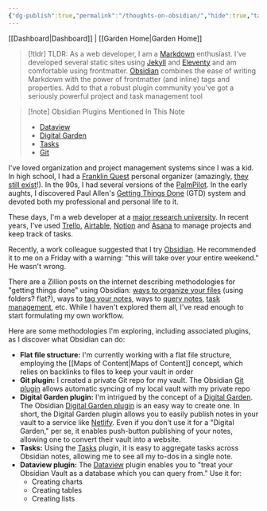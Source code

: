 ```yaml
---
{"dg-publish":true,"permalink":"/thoughts-on-obsidian/","hide":true,"tags":["draft","obsidian","project-management"],"noteIcon":"1","created":"2024-09-19T18:40:27.571-07:00","updated":"2024-10-03T12:04:04.341-07:00"}
---
```


[[Dashboard\|Dashboard]] | [[Garden Home\|Garden Home]] 

>[!tldr] TLDR:
> As a web developer, I am a [Markdown](https://www.markdownguide.org/) enthusiast. I've developed several static sites using [Jekyll](https://jekyllrb.com/) and [Eleventy](https://www.11ty.dev/) and am comfortable using frontmatter. [Obsidian](https://obsidian.md) combines the ease of writing Markdown with the power of frontmatter (and inline) tags and properties. Add to that  a robust plugin community you've got a seriously powerful project and task management tool
> 

>[!note] Obsidian Plugins Mentioned In This Note
>- [Dataview](https://github.com/blacksmithgu/obsidian-dataview)
>- [Digital Garden](https://dg-docs.ole.dev/)
>- [Tasks](https://github.com/obsidian-tasks-group/obsidian-tasks)
>- [Git](https://publish.obsidian.md/git-doc/Start+here)
>

I've loved organization and project management systems since I was a kid. In high school, I had a [Franklin Quest](https://en.wikipedia.org/wiki/FranklinCovey) personal organizer (amazingly, [they still exist](https://store.franklinplanner.com/)!). In the 90s, I had several versions of the [PalmPilot](https://en.wikipedia.org/wiki/PalmPilot). In the early aughts, I discovered Paul Allen's [Getting Things Done](https://en.wikipedia.org/wiki/Getting_Things_Done) (GTD) system and devoted both my professional and personal life to it.

These days, I'm a web developer at a [major research university](https://www.ucsc.edu/). In recent years, I've used [Trello](https://trello.com), [Airtable](https://www.airtable.com/), [Notion](https://www.notion.so/) and [Asana](https://www.notion.so/) to manage projects and keep track of tasks. 

Recently, a work colleague suggested that I try [Obsidian](https://obsidian.md/). He recommended it to me on a Friday with a warning: "this will take over your entire weekend." He wasn't wrong.

There are a Zillion posts on the internet describing methodologies for "getting things done" using Obsidian: [ways to organize your files](https://forum.obsidian.md/t/how-do-i-structure-notes-effectively-in-obsidian/49734) (using folders? flat?), ways to [tag your notes](https://forum.obsidian.md/t/a-guide-on-links-vs-tags-in-obsidian/28231), ways to [query notes](https://blacksmithgu.github.io/obsidian-dataview/), [task management](https://publish.obsidian.md/tasks/Introduction), etc. While I haven't explored them all, I've read enough to start formulating my own workflow.

Here are some methodologies I'm exploring, including associated plugins, as I discover what Obsidian can do:

- **Flat file structure:** I'm currently working with a flat file structure, employing the [[Maps of Content\|Maps of Content]] concept, which relies on backlinks to files to keep your vault in order
- **Git plugin:** I created a private Git repo for my vault. The Obsidian [Git plugin](https://publish.obsidian.md/git-doc/Start+here) allows automatic syncing of my local vault with my private repo
- **Digital Garden plugin:** I'm intrigued by the concept of a [Digital Garden](https://maggieappleton.com/garden-history). The Obsidian [Digital Garden plugin](https://dg-docs.ole.dev/) is an easy way to create one. In short, the Digital Garden plugin allows you to easily publish notes in your vault to a service like [Netlify](https://www.netlify.com/). Even if you don't use it for a "Digital Garden," per se, it enables push-button publishing of your notes, allowing one to convert their vault into a website.
- **Tasks:** Using the [Tasks](https://github.com/obsidian-tasks-group/obsidian-tasks) plugin, it is easy to aggregate tasks across Obsidian notes, allowing me to see all my to-dos in a single note.
- **Dataview plugin:** The [Dataview](https://github.com/blacksmithgu/obsidian-dataview) plugin enables you to "treat your Obsidian Vault as a database which you can query from." Use it for:
	- Creating charts
	- Creating tables
	- Creating lists
